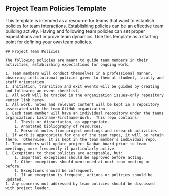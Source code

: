 ## Project Team Policies Template

This template is intended as a resource for teams that want to establish policies for team interactions.  Establishing policies can be an effective team building activity.  Having and following team policies can set proper expectations and improve team dynamics.  Use this template as a starting point for defining your own team policies.
```
## Project Team Policies

The following policies are meant to guide team members in their activities, establishing expectations for ongoing work.

1. Team members will conduct themselves in a professional manner, observing institutional policies given to them at student, faculty and staff orientation.
1. Initiation, transition and exit events will be guided by creating and following an event checklist.
1. All work will be tracked in the organization issues-only repository <enter link here>.
1. All work, notes and relevant content will be kept in a repository associated with the team GitHub organization.  
1. Each team member will have an individual repository under the teams organization: Lastname-Firstname-Work.  This repo contains:
    1. Thesis or dissertation, as appropriate.
    1. Annotated bibliography of resources.
    1. Personal notes from project meetings and research activities.
1. If work is appropriate for one of the team repos, it will be retain there.  Otherwise, it is kept in the team member's individual repo.
1. Team members will update project Kanban board prior to team meetings, more frequently if particularly active.
1. Exceptions to these policies are acceptable, but:
    1. Important exceptions should be approved before acting.
    1. Other exceptions should mentioned at next team meeting or before.
    1. Exceptions should be infrequent. 
    1. If an exception is frequent, actions or policies should be updated.
1. Any concerns not addressed by team policies should be discussed with project leader.
```
